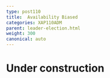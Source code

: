 ```yaml
---
type: post110
title:  Availability Biased
categories: XAP110ADM
parent: leader-election.html
weight: 300
canonical: auto
---
```


# Under construction
